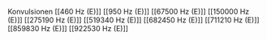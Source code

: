Konvulsionen
[[460 Hz (E)]]
[[950 Hz (E)]]
[[67500 Hz (E)]]
[[150000 Hz (E)]]
[[275190 Hz (E)]]
[[519340 Hz (E)]]
[[682450 Hz (E)]]
[[711210 Hz (E)]]
[[859830 Hz (E)]]
[[922530 Hz (E)]]